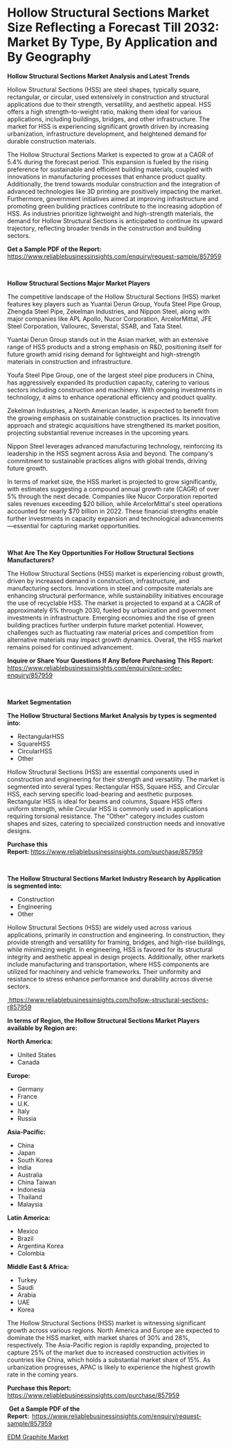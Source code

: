 <p><h1>Hollow Structural Sections Market Size Reflecting a Forecast Till 2032: Market By Type, By Application and By Geography</h1></p><p><strong>Hollow Structural Sections Market Analysis and Latest Trends</strong></p>
<p><p>Hollow Structural Sections (HSS) are steel shapes, typically square, rectangular, or circular, used extensively in construction and structural applications due to their strength, versatility, and aesthetic appeal. HSS offers a high strength-to-weight ratio, making them ideal for various applications, including buildings, bridges, and other infrastructure. The market for HSS is experiencing significant growth driven by increasing urbanization, infrastructure development, and heightened demand for durable construction materials.</p><p>The Hollow Structural Sections Market is expected to grow at a CAGR of 5.4% during the forecast period. This expansion is fueled by the rising preference for sustainable and efficient building materials, coupled with innovations in manufacturing processes that enhance product quality. Additionally, the trend towards modular construction and the integration of advanced technologies like 3D printing are positively impacting the market. Furthermore, government initiatives aimed at improving infrastructure and promoting green building practices contribute to the increasing adoption of HSS. As industries prioritize lightweight and high-strength materials, the demand for Hollow Structural Sections is anticipated to continue its upward trajectory, reflecting broader trends in the construction and building sectors.</p></p>
<p><strong>Get a Sample PDF of the Report:&nbsp;</strong> <a href="https://www.reliablebusinessinsights.com/enquiry/request-sample/857959?utm_campaign=3276&utm_medium=2&utm_source=Github&utm_content=ia&utm_term=31032025&utm_id=hollow-structural-sections">https://www.reliablebusinessinsights.com/enquiry/request-sample/857959</a></p>
<p>&nbsp;</p>
<p><strong>Hollow Structural Sections Major Market Players</strong></p>
<p><p>The competitive landscape of the Hollow Structural Sections (HSS) market features key players such as Yuantai Derun Group, Youfa Steel Pipe Group, Zhengda Steel Pipe, Zekelman Industries, and Nippon Steel, along with major companies like APL Apollo, Nucor Corporation, ArcelorMittal, JFE Steel Corporation, Vallourec, Severstal, SSAB, and Tata Steel.</p><p>Yuantai Derun Group stands out in the Asian market, with an extensive range of HSS products and a strong emphasis on R&D, positioning itself for future growth amid rising demand for lightweight and high-strength materials in construction and infrastructure.</p><p>Youfa Steel Pipe Group, one of the largest steel pipe producers in China, has aggressively expanded its production capacity, catering to various sectors including construction and machinery. With ongoing investments in technology, it aims to enhance operational efficiency and product quality.</p><p>Zekelman Industries, a North American leader, is expected to benefit from the growing emphasis on sustainable construction practices. Its innovative approach and strategic acquisitions have strengthened its market position, projecting substantial revenue increases in the upcoming years.</p><p>Nippon Steel leverages advanced manufacturing technology, reinforcing its leadership in the HSS segment across Asia and beyond. The company's commitment to sustainable practices aligns with global trends, driving future growth.</p><p>In terms of market size, the HSS market is projected to grow significantly, with estimates suggesting a compound annual growth rate (CAGR) of over 5% through the next decade. Companies like Nucor Corporation reported sales revenues exceeding $20 billion, while ArcelorMittal's steel operations accounted for nearly $70 billion in 2022. These financial strengths enable further investments in capacity expansion and technological advancements—essential for capturing market opportunities.</p></p>
<p>&nbsp;</p>
<p><strong>What Are The Key Opportunities For Hollow Structural Sections Manufacturers?</strong></p>
<p><p>The Hollow Structural Sections (HSS) market is experiencing robust growth, driven by increased demand in construction, infrastructure, and manufacturing sectors. Innovations in steel and composite materials are enhancing structural performance, while sustainability initiatives encourage the use of recyclable HSS. The market is projected to expand at a CAGR of approximately 6% through 2030, fueled by urbanization and government investments in infrastructure. Emerging economies and the rise of green building practices further underpin future market potential. However, challenges such as fluctuating raw material prices and competition from alternative materials may impact growth dynamics. Overall, the HSS market remains poised for continued advancement.</p></p>
<p><strong>Inquire or Share Your Questions If Any Before Purchasing This Report:</strong> <a href="https://www.reliablebusinessinsights.com/enquiry/pre-order-enquiry/857959?utm_campaign=3276&utm_medium=2&utm_source=Github&utm_content=ia&utm_term=31032025&utm_id=hollow-structural-sections">https://www.reliablebusinessinsights.com/enquiry/pre-order-enquiry/857959</a></p>
<p>&nbsp;</p>
<p><strong>Market Segmentation</strong></p>
<p><strong>The Hollow Structural Sections Market Analysis by types is segmented into:</strong></p>
<p><ul><li>RectangularHSS</li><li>SquareHSS</li><li>CircularHSS</li><li>Other</li></ul></p>
<p><p>Hollow Structural Sections (HSS) are essential components used in construction and engineering for their strength and versatility. The market is segmented into several types: Rectangular HSS, Square HSS, and Circular HSS, each serving specific load-bearing and aesthetic purposes. Rectangular HSS is ideal for beams and columns, Square HSS offers uniform strength, while Circular HSS is commonly used in applications requiring torsional resistance. The "Other" category includes custom shapes and sizes, catering to specialized construction needs and innovative designs.</p></p>
<p><strong>Purchase this Report:&nbsp;</strong><a href="https://www.reliablebusinessinsights.com/purchase/857959?utm_campaign=3276&utm_medium=2&utm_source=Github&utm_content=ia&utm_term=31032025&utm_id=hollow-structural-sections">https://www.reliablebusinessinsights.com/purchase/857959</a></p>
<p>&nbsp;</p>
<p><strong>The Hollow Structural Sections Market Industry Research by Application is segmented into:</strong></p>
<p><ul><li>Construction</li><li>Engineering</li><li>Other</li></ul></p>
<p><p>Hollow Structural Sections (HSS) are widely used across various applications, primarily in construction and engineering. In construction, they provide strength and versatility for framing, bridges, and high-rise buildings, while minimizing weight. In engineering, HSS is favored for its structural integrity and aesthetic appeal in design projects. Additionally, other markets include manufacturing and transportation, where HSS components are utilized for machinery and vehicle frameworks. Their uniformity and resistance to stress enhance performance and durability across diverse sectors.</p></p>
<p><a href="https://www.reliablebusinessinsights.com/hollow-structural-sections-r857959?utm_campaign=3276&utm_medium=2&utm_source=Github&utm_content=ia&utm_term=31032025&utm_id=hollow-structural-sections">&nbsp;https://www.reliablebusinessinsights.com/hollow-structural-sections-r857959</a></p>
<p><strong>In terms of Region, the Hollow Structural Sections Market Players available by Region are:</strong></p>
<p>
    <p> <strong> North America: </strong>
        <ul>
            <li>United States</li>
            <li>Canada</li>
        </ul>
        </p> 
    <p> <strong> Europe: </strong>
        <ul>
            <li>Germany</li>
            <li>France</li>
            <li>U.K.</li>
            <li>Italy</li>
            <li>Russia</li>
        </ul>
        </p> 
    <p> <strong> Asia-Pacific: </strong>
        <ul>
            <li>China</li>
            <li>Japan</li>
            <li>South Korea</li>
            <li>India</li>
            <li>Australia</li>
            <li>China Taiwan</li>
            <li>Indonesia</li>
            <li>Thailand</li>
            <li>Malaysia</li>
        </ul>
        </p> 
    <p> <strong> Latin America: </strong>
        <ul>
            <li>Mexico</li>
            <li>Brazil</li>
            <li>Argentina Korea</li>
            <li>Colombia</li>
        </ul>
        </p> 
    <p> <strong> Middle East & Africa: </strong>
        <ul>
            <li>Turkey</li>
            <li>Saudi</li>
            <li>Arabia</li>
            <li>UAE</li>
            <li>Korea</li>
        </ul>
    </p>
    </p>
<p><p>The Hollow Structural Sections (HSS) market is witnessing significant growth across various regions. North America and Europe are expected to dominate the HSS market, with market shares of 30% and 28%, respectively. The Asia-Pacific region is rapidly expanding, projected to capture 25% of the market due to increased construction activities in countries like China, which holds a substantial market share of 15%. As urbanization progresses, APAC is likely to experience the highest growth rate in the coming years.</p></p>
<p><strong>Purchase this Report: </strong><a href="https://www.reliablebusinessinsights.com/purchase/857959?utm_campaign=3276&utm_medium=2&utm_source=Github&utm_content=ia&utm_term=31032025&utm_id=hollow-structural-sections">https://www.reliablebusinessinsights.com/purchase/857959</a></p>
<p>&nbsp;<strong>Get a Sample PDF of the Report:&nbsp;&nbsp;</strong><a href="https://www.reliablebusinessinsights.com/enquiry/request-sample/857959?utm_campaign=3276&utm_medium=2&utm_source=Github&utm_content=ia&utm_term=31032025&utm_id=hollow-structural-sections">https://www.reliablebusinessinsights.com/enquiry/request-sample/857959</a></p>
<p><strong></strong></p>
<p><p><a href="https://github.com/sirayedantte/Market-Research-Report-List-1/blob/main/edm-graphite-market.md?utm_campaign=3276&utm_medium=2&utm_source=Github&utm_content=ia&utm_term=31032025&utm_id=hollow-structural-sections">EDM Graphite Market</a></p></p>